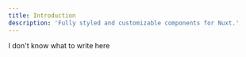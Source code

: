 ```yaml
---
title: Introduction
description: 'Fully styled and customizable components for Nuxt.'
---
```


I don't know what to write here
